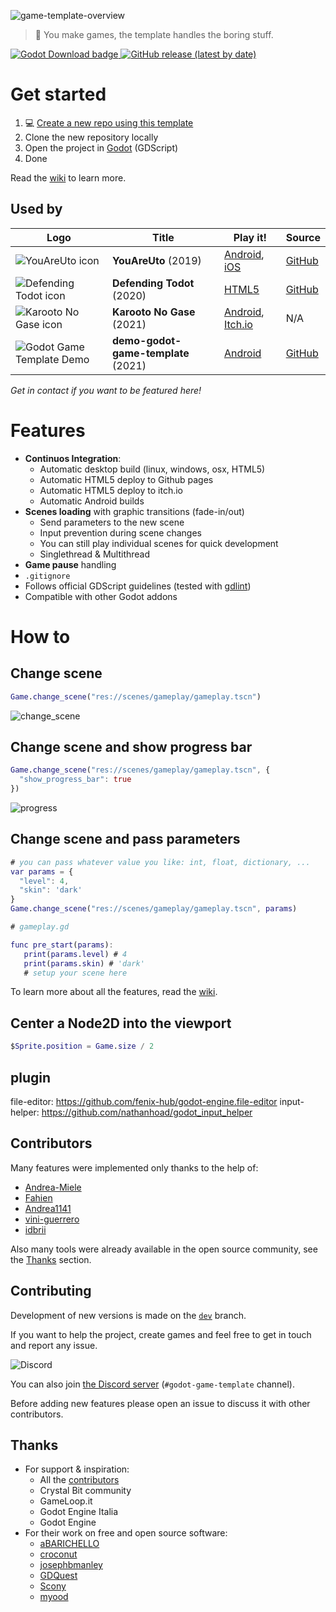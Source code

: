![game-template-overview](https://user-images.githubusercontent.com/6860637/101258948-24c35c80-3726-11eb-8c64-7a201e945f73.png)

> 🌟 You make games, the template handles the boring stuff.

<p>
<a href="https://godotengine.org/download">
  <img alt="Godot Download badge" src="https://img.shields.io/badge/godot-3.5-blue">
</a>

<a href="https://github.com/crystal-bit/godot-game-template/releases">
  <img alt="GitHub release (latest by date)" src="https://img.shields.io/github/v/release/crystal-bit/godot-game-template">
</a>

<!-- <a href="https://github.com/crystal-bit/godot-game-template/actions?query=workflow%3A%22godot-ci+export%22">
  <img alt="GitHub workflow status" src="https://img.shields.io/github/workflow/status/crystal-bit/godot-game-template/godot-ci%20export?label=game-export">
</a> -->

<!-- <a href="https://github.com/crystal-bit/godot-game-template/wiki">
  <img alt="GitHub wiki" src="https://img.shields.io/badge/%F0%9F%93%96-wiki-blueviolet">
</a> -->

<!-- <a href="https://crystalbit.itch.io/godot-game-template">
  <img alt="Play store badge" src="https://img.shields.io/badge/HTML5-Itch.io-critical">
</a> -->

<!-- <a href="https://play.google.com/store/apps/details?id=org.crystalbit.godottemplate">
  <img alt="Play store badge" src="https://img.shields.io/badge/Android-PlayStore-green">
</a> -->
</p>

# Get started

1. 💻 [Create a new repo using this template](https://github.com/crystal-bit/godot-game-template/generate)
2. Clone the new repository locally
3. Open the project in [Godot](https://godotengine.org/download/) (GDScript)
4. Done

Read the [wiki](https://github.com/crystal-bit/godot-game-template/wiki/) to learn more.

## Used by

| Logo                                                                                                                                            | Title                               | Play it!                                                                                                                                                             | Source                                                            |
| ----------------------------------------------------------------------------------------------------------------------------------------------- | ----------------------------------- | -------------------------------------------------------------------------------------------------------------------------------------------------------------------- | ----------------------------------------------------------------- |
| ![YouAreUto icon](https://play-lh.googleusercontent.com/lL54YNps-UPuDONDHfy3pmn8_aVUZGMorHJcDArimJWCQKjjNax0QMxpiAWCc5PUPbU=s100-rw)            | **YouAreUto** (2019)                | [Android](https://play.google.com/store/apps/details?id=com.youare.uto), [iOS](https://apps.apple.com/app/brain-game-teaser-youareuto/id1590561597#?platform=iphone) | [GitHub](https://github.com/YouAreUto/YouAreUto)                  |
| ![Defending Todot icon](https://imgur.com/Bn10XAf.png)                                                                                          | **Defending Todot** (2020)          | [HTML5](https://crystal-bit.github.io/defending-todot/)                                                                                                              | [GitHub](https://github.com/crystal-bit/defending-todot)          |
| ![Karooto No Gase icon](https://play-lh.googleusercontent.com/sWgjV9dJxa1jKina0mNbU3fGmqA4zuqtRWXfhn_dfEK6reW90GH1uz0wsai1SG898bOZ=s100-rw)     | **Karooto No Gase** (2021)          | [Android](https://play.google.com/store/apps/details?id=org.calalinta.karootonogase), [Itch.io](https://calalinta.itch.io/)                                          | N/A                                                               |
| ![Godot Game Template Demo](https://play-lh.googleusercontent.com/aOVexQckoyjN2WJp_puq8ifTr2TnWwJ-cNw6iflcH0IpQYp04m_ChTd0jwkCKalz5wVM=s100-rw) | **demo-godot-game-template** (2021) | [Android](https://play.google.com/store/apps/details?id=org.crystalbit.godottemplate)                                                                                | [GitHub](https://github.com/crystal-bit/demo-godot-game-template) |

_Get in contact if you want to be featured here!_

# Features

- **Continuos Integration**:
  - Automatic desktop build (linux, windows, osx, HTML5)
  - Automatic HTML5 deploy to Github pages
  - Automatic HTML5 deploy to itch.io
  - Automatic Android builds
- **Scenes loading** with graphic transitions (fade-in/out)
  - Send parameters to the new scene
  - Input prevention during scene changes
  - You can still play individual scenes for quick development
  - Singlethread & Multithread
- **Game pause** handling
- `.gitignore`
- Follows official GDScript guidelines (tested with [gdlint](https://github.com/Scony/godot-gdscript-toolkit#gdscript-toolkit))
- Compatible with other Godot addons

# How to

## Change scene

```gd
Game.change_scene("res://scenes/gameplay/gameplay.tscn")
```

![change_scene](https://user-images.githubusercontent.com/6860637/162567110-026c1979-6237-4255-bb2a-97815fc4b0c4.gif)

## Change scene and show progress bar

```gd
Game.change_scene("res://scenes/gameplay/gameplay.tscn", {
  "show_progress_bar": true
})
```

![progress](https://user-images.githubusercontent.com/6860637/162567097-81b5c54e-1ee5-42b9-a583-60764ecff069.gif)

## Change scene and pass parameters

```gd
# you can pass whatever value you like: int, float, dictionary, ...
var params = {
  "level": 4,
  "skin": 'dark'
}
Game.change_scene("res://scenes/gameplay/gameplay.tscn", params)
```

```gd
# gameplay.gd

func pre_start(params):
   print(params.level) # 4
   print(params.skin) # 'dark'
   # setup your scene here
```

To learn more about all the features, read the [wiki](https://github.com/crystal-bit/godot-game-template/wiki/2.-Features).

## Center a Node2D into the viewport

```gd
$Sprite.position = Game.size / 2
```


## plugin

file-editor: https://github.com/fenix-hub/godot-engine.file-editor
input-helper: https://github.com/nathanhoad/godot_input_helper

## Contributors

Many features were implemented only thanks to the help of:

- [Andrea-Miele](https://github.com/Andrea-Miele)
- [Fahien](https://github.com/Fahien)
- [Andrea1141](https://github.com/Andrea1141)
- [vini-guerrero](https://github.com/vini-guerrero)
- [idbrii](https://github.com/idbrii)

Also many tools were already available in the open source community, see the [Thanks](#thanks) section.

## Contributing

Development of new versions is made on the [`dev`](https://github.com/crystal-bit/godot-game-template/tree/dev) branch.

If you want to help the project, create games and feel free to get in touch and report any issue.

![Discord](https://img.shields.io/discord/686600734636376102?logo=discord&logoColor=ffffff&color=7389D8&labelColor=6A7EC2)

You can also join [the Discord server](https://discord.gg/SA6S2Db) (`#godot-game-template` channel).

Before adding new features please open an issue to discuss it with other contributors.

## Thanks

- For support & inspiration:
  - All the [contributors](https://github.com/crystal-bit/godot-game-template/graphs/contributors)
  - Crystal Bit community
  - GameLoop.it
  - Godot Engine Italia
  - Godot Engine
- For their work on free and open source software:
  - [aBARICHELLO](https://github.com/aBARICHELLO/godot-ci)
  - [croconut](https://github.com/croconut/godot-multi-builder)
  - [josephbmanley](https://github.com/josephbmanley)
  - [GDQuest](https://github.com/GDquest)
  - [Scony](https://github.com/Scony)
  - [myood](https://github.com/myood)
